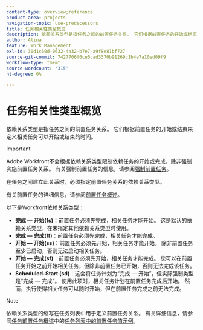 ```yaml
---
content-type: overview;reference
product-area: projects
navigation-topic: use-predecessors
title: 任务相关性类型概览
description: 依赖关系类型是指任务之间的前置任务关系。 它们根据前置任务的开始或结束来定义相关任务可以开始或结束的时间。
author: Alina
feature: Work Management
exl-id: 30d1c60d-0632-4a32-b7e7-a9f8e81bf727
source-git-commit: 7427706f6ce6cad3370b91269c1b4e7a10ed09f9
workflow-type: tm+mt
source-wordcount: '315'
ht-degree: 0%

---
```


# 任务相关性类型概览

<!-- Audited: 12/2023 -->

依赖关系类型是指任务之间的前置任务关系。 它们根据前置任务的开始或结束来定义相关任务可以开始或结束的时间。

>[!IMPORTANT]
>
>Adobe Workfront不会根据依赖关系类型限制依赖任务的开始或完成，除非强制实施前置任务关系。 有关强制前置任务的信息，请参阅[强制前置任务](../../../manage-work/tasks/use-prdcssrs/enforced-predecessors.md)。

在任务之间建立此关系时，必须指定前置任务关系的依赖关系类型。

有关前置任务的详细信息，请参阅[前置任务概述](../../../manage-work/tasks/use-prdcssrs/predecessors-overview.md)。

以下是Workfront依赖关系类型：

* **完成 — 开始(fs)**：前置任务必须先完成，相关任务才能开始。 这是默认的依赖关系类型，在未指定其他依赖关系类型时使用。
* **完成 — 完成(ff)**：前置任务必须先完成，相关任务才能完成。
* **开始 — 开始(ss)**：前置任务必须先开始，相关任务才能开始。 除非前置任务至少已启动，否则无法启动相关任务。
* **开始 — 完成(sf)**：前置任务必须先开始，相关任务才能完成。 您可以在前置任务开始之前开始相关任务，但除非前置任务已开始，否则无法完成该任务。
* **Scheduled-Start (sd)**：这会将任务计划为“完成 — 开始”，但实际强制类型是“完成 — 完成”。 使用此项时，相关任务计划在前置任务完成后开始。 然而，执行使得相关任务可以随时开始，但在前置任务完成之前无法完成。

>[!NOTE]
>
>依赖关系类型的缩写在任务列表中用于定义前置任务关系。 有关详细信息，请参阅[任务前置任务概述](/help/quicksilver/manage-work/tasks/use-prdcssrs/predecessors-overview.md#examples-of-predecessor-values-in-a-task-list)中的[任务列表中的前置任务值示例](/help/quicksilver/manage-work/tasks/use-prdcssrs/predecessors-overview.md)。

